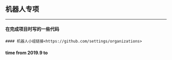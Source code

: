 ## 机器人专项
---
#### 在完成项目时写的一些代码 
```
#### 机器人小组链接<https://github.com/settings/organizations>
```
#### time **from 2019.9 to** 
